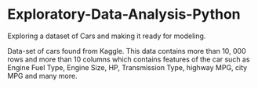 # Exploratory-Data-Analysis-Python
Exploring a dataset of Cars and making it ready for modeling.

Data-set of cars found from Kaggle. This data contains more than 10, 000 rows and more than 10 columns which contains features of the car such as Engine Fuel Type, Engine Size, HP, Transmission Type, highway MPG, city MPG and many more.

